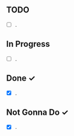 TODO
----
- [ ] .


In Progress
-----------
- [ ] .

Done ✓
------
- [x] .

Not Gonna Do ✓
------
- [X] .
